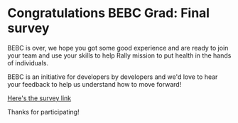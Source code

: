 # Congratulations BEBC Grad: Final survey

BEBC is over, we hope you got some good experience and are ready to join your team and use your skills to help Rally mission to put health in the hands of individuals.

BEBC is an initiative for developers by developers and we'd love to hear your feedback to help us understand how to move forward!

[Here's the survey link](https://forms.gle/815BgKi9tBvrZrQG9)

Thanks for participating!
